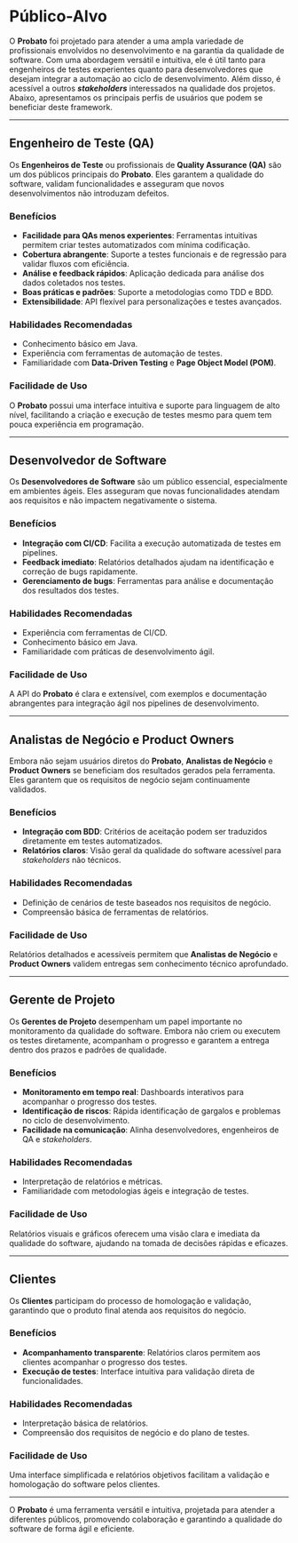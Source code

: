 # Público-Alvo

O **Probato** foi projetado para atender a uma ampla variedade de profissionais envolvidos no desenvolvimento e na garantia da qualidade de software. Com uma abordagem versátil e intuitiva, ele é útil tanto para engenheiros de testes experientes quanto para desenvolvedores que desejam integrar a automação ao ciclo de desenvolvimento. Além disso, é acessível a outros **_stakeholders_** interessados na qualidade dos projetos. Abaixo, apresentamos os principais perfis de usuários que podem se beneficiar deste framework.

---

## **Engenheiro de Teste (QA)**

Os **Engenheiros de Teste** ou profissionais de **Quality Assurance (QA)** são um dos públicos principais do **Probato**. Eles garantem a qualidade do software, validam funcionalidades e asseguram que novos desenvolvimentos não introduzam defeitos.

### **Benefícios**

- **Facilidade para QAs menos experientes**: Ferramentas intuitivas permitem criar testes automatizados com mínima codificação.
- **Cobertura abrangente**: Suporte a testes funcionais e de regressão para validar fluxos com eficiência.
- **Análise e feedback rápidos**: Aplicação dedicada para análise dos dados coletados nos testes.
- **Boas práticas e padrões**: Suporte a metodologias como TDD e BDD.
- **Extensibilidade**: API flexível para personalizações e testes avançados.

### **Habilidades Recomendadas**

- Conhecimento básico em Java.
- Experiência com ferramentas de automação de testes.
- Familiaridade com **Data-Driven Testing** e **Page Object Model (POM)**.

### **Facilidade de Uso**

O **Probato** possui uma interface intuitiva e suporte para linguagem de alto nível, facilitando a criação e execução de testes mesmo para quem tem pouca experiência em programação. 

---

## **Desenvolvedor de Software**

Os **Desenvolvedores de Software** são um público essencial, especialmente em ambientes ágeis. Eles asseguram que novas funcionalidades atendam aos requisitos e não impactem negativamente o sistema.

### **Benefícios**

- **Integração com CI/CD**: Facilita a execução automatizada de testes em pipelines.
- **Feedback imediato**: Relatórios detalhados ajudam na identificação e correção de bugs rapidamente.
- **Gerenciamento de bugs**: Ferramentas para análise e documentação dos resultados dos testes.

### **Habilidades Recomendadas**

- Experiência com ferramentas de CI/CD.
- Conhecimento básico em Java.
- Familiaridade com práticas de desenvolvimento ágil.

### **Facilidade de Uso**

A API do **Probato** é clara e extensível, com exemplos e documentação abrangentes para integração ágil nos pipelines de desenvolvimento.

---

## **Analistas de Negócio e Product Owners**

Embora não sejam usuários diretos do **Probato**, **Analistas de Negócio** e **Product Owners** se beneficiam dos resultados gerados pela ferramenta. Eles garantem que os requisitos de negócio sejam continuamente validados.

### **Benefícios**

- **Integração com BDD**: Critérios de aceitação podem ser traduzidos diretamente em testes automatizados.
- **Relatórios claros**: Visão geral da qualidade do software acessível para _stakeholders_ não técnicos.

### **Habilidades Recomendadas**

- Definição de cenários de teste baseados nos requisitos de negócio.
- Compreensão básica de ferramentas de relatórios.

### **Facilidade de Uso**

Relatórios detalhados e acessíveis permitem que **Analistas de Negócio** e **Product Owners** validem entregas sem conhecimento técnico aprofundado.

---

## **Gerente de Projeto**

Os **Gerentes de Projeto** desempenham um papel importante no monitoramento da qualidade do software. Embora não criem ou executem os testes diretamente, acompanham o progresso e garantem a entrega dentro dos prazos e padrões de qualidade.

### **Benefícios**

- **Monitoramento em tempo real**: Dashboards interativos para acompanhar o progresso dos testes.
- **Identificação de riscos**: Rápida identificação de gargalos e problemas no ciclo de desenvolvimento.
- **Facilidade na comunicação**: Alinha desenvolvedores, engenheiros de QA e _stakeholders_.

### **Habilidades Recomendadas**

- Interpretação de relatórios e métricas.
- Familiaridade com metodologias ágeis e integração de testes.

### **Facilidade de Uso**

Relatórios visuais e gráficos oferecem uma visão clara e imediata da qualidade do software, ajudando na tomada de decisões rápidas e eficazes.

---

## **Clientes**

Os **Clientes** participam do processo de homologação e validação, garantindo que o produto final atenda aos requisitos do negócio.

### **Benefícios**

- **Acompanhamento transparente**: Relatórios claros permitem aos clientes acompanhar o progresso dos testes.
- **Execução de testes**: Interface intuitiva para validação direta de funcionalidades.

### **Habilidades Recomendadas**

- Interpretação básica de relatórios.
- Compreensão dos requisitos de negócio e do plano de testes.

### **Facilidade de Uso**

Uma interface simplificada e relatórios objetivos facilitam a validação e homologação do software pelos clientes.

---

O **Probato** é uma ferramenta versátil e intuitiva, projetada para atender a diferentes públicos, promovendo colaboração e garantindo a qualidade do software de forma ágil e eficiente.
